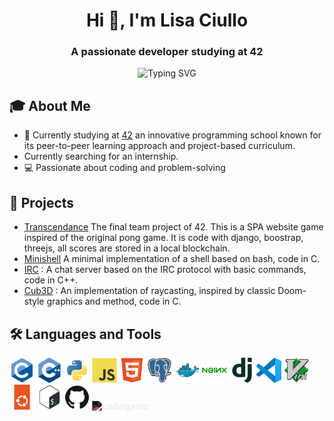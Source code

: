 <h1 align="center">Hi 👋, I'm Lisa Ciullo</h1>
<h3 align="center">A passionate developer studying at 42</h3>

<p align="center">
  <img src="https://readme-typing-svg.herokuapp.com?font=Fira+Code&pause=1000&random=false&width=435&lines=42+Student;Software+Developer" alt="Typing SVG" />
</p>

## 🎓 About Me
- 🌱 Currently studying at [42](https://42.fr/)  an innovative programming school known for its peer-to-peer learning approach and project-based curriculum.
- Currently searching for an internship.
- 💻 Passionate about coding and problem-solving

## 🚀 Projects
- [Transcendance](https://github.com/lciullo/Transcendence) The final team project of 42. This is a SPA website game inspired of the original pong game. It is code with django, boostrap, threejs,  all scores are stored in a local blockchain.  
- [Minishell](https://github.com/lciullo/Minishell) A minimal implementation of a shell based on bash, code in C.
- [IRC](https://github.com/lciullo/IRC) : A chat server based on the IRC protocol with basic commands, code in C++.
- [Cub3D](https://github.com/lciullo/cub3D) : An implementation of raycasting, inspired by classic Doom-style graphics and method, code in C.

## 🛠 Languages and Tools
<p align="left">
<img src="https://raw.githubusercontent.com/devicons/devicon/master/icons/c/c-original.svg" alt="c" width="40" height="40"/>
<img src="https://raw.githubusercontent.com/devicons/devicon/master/icons/cplusplus/cplusplus-original.svg" alt="cplusplus" width="40" height="40"/>
<img src="https://raw.githubusercontent.com/devicons/devicon/master/icons/python/python-original.svg" alt="python" width="40" height="40"/>
<img src="https://raw.githubusercontent.com/devicons/devicon/master/icons/javascript/javascript-original.svg" alt="javascript" width="40" height="40"/>
<img src="https://raw.githubusercontent.com/devicons/devicon/master/icons/html5/html5-original.svg" alt="html5" width="40" height="40"/>
<img src="https://raw.githubusercontent.com/devicons/devicon/master/icons/postgresql/postgresql-original.svg" alt="postgresql" width="40" height="40"/>
<img src="https://raw.githubusercontent.com/devicons/devicon/master/icons/docker/docker-original.svg" alt="docker" width="40" height="40"/>
<img src="https://raw.githubusercontent.com/devicons/devicon/master/icons/nginx/nginx-original.svg" alt="nginx" width="40" height="40"/>
<img src="https://raw.githubusercontent.com/devicons/devicon/master/icons/django/django-plain.svg" alt="django" width="40" height="40"/>
<img src="https://raw.githubusercontent.com/devicons/devicon/master/icons/vscode/vscode-original.svg" alt="vscode" width="40" height="40"/>
<img src="https://raw.githubusercontent.com/devicons/devicon/master/icons/vim/vim-original.svg" alt="vim" width="40" height="40"/>
<img src="https://raw.githubusercontent.com/devicons/devicon/master/icons/ubuntu/ubuntu-plain.svg" alt="ubuntu" width="40" height="40"/>
<img src="https://raw.githubusercontent.com/devicons/devicon/master/icons/bash/bash-original.svg" alt="bash" width="40" height="40"/>
<img src="https://raw.githubusercontent.com/devicons/devicon/master/icons/github/github-original.svg" alt="github" width="40" height="40"/>
<img src="https://raw.githubusercontent.com/simple-icons/simple-icons/develop/icons/codingame.svg" alt="codingame" width="40" height="40" style="filter: invert(1)"/>
</p>
